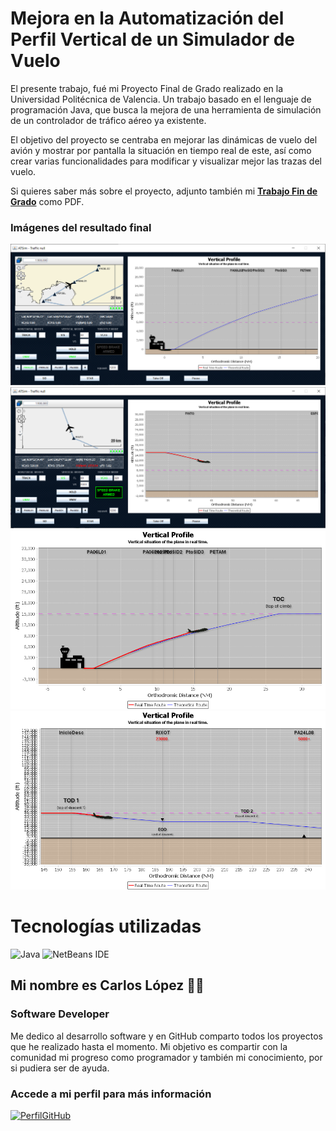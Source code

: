# Mejora en la Automatización del Perfil Vertical de un Simulador de Vuelo

El presente trabajo, fué mi Proyecto Final de Grado realizado en la Universidad Politécnica de Valencia. Un trabajo basado en el lenguaje de programación Java, que busca la mejora de una herramienta de simulación de un controlador de tráfico aéreo ya existente.

El objetivo del proyecto se centraba en mejorar las dinámicas de vuelo del avión y mostrar por pantalla la situación en tiempo real de este, así como crear varias funcionalidades para modificar y visualizar mejor las trazas del vuelo.

Si quieres saber más sobre el proyecto, adjunto también mi [**Trabajo Fin de Grado**](https://github.com/clmonreal/ProyectoJavaTFG/blob/main/Trabajo%20Fin%20de%20Grado.pdf) como PDF.

### Imágenes del resultado final

![image.png](img/image1.png)
![image.png](img/image2.png)
![image.png](img/image3.png)
![image.png](img/image4.png)

# Tecnologías utilizadas
![Java](https://img.shields.io/badge/java-%23ED8B00.svg?style=for-the-badge&logo=java&logoColor=white) ![NetBeans IDE](https://img.shields.io/badge/NetBeansIDE-1B6AC6.svg?style=for-the-badge&logo=apache-netbeans-ide&logoColor=white)

## Mi nombre es Carlos López 👋🏾
### Software Developer

Me dedico al desarrollo software y en GitHub comparto todos los proyectos que he realizado hasta el momento. Mi objetivo es compartir con la comunidad mi progreso como programador y también mi conocimiento, por si pudiera ser de ayuda.

### Accede a mi perfil para más información
[![PerfilGitHub](https://img.shields.io/badge/GitHub-clmonreal-edcc85?style=for-the-badge&logo=github&logoColor=white&labelColor=010101)](https://github.com/clmonreal)